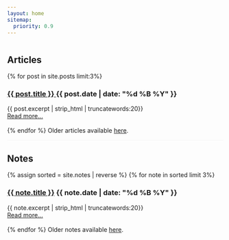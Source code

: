 ```yaml
---
layout: home
sitemap:
  priority: 0.9
---
```


<div id="home" class="columns is-centered is-mobile is-gapless">
    <div id="text" class="column is-three-quarters-mobile is-half-tablet">
        <h2>Articles</h2>
        {% for post in site.posts limit:3%}
            <div class="post-teaser">
                    <h3 class="post-teaser__title">
                         <a href="{{ post.url | prepend: site.baseurl }}" class="post-teaser__title">{{ post.title }} </a>
                         <span class="post-teaser__date">{{ post.date | date: "%d %B %Y" }}</span>
                    </h3>
                     <span class="post-teaser__subtitle">
                        {{ post.excerpt | strip_html | truncatewords:20}}<br>
                        <a href="{{ post.url }}" class="readmore">Read more...</a><br><br>
                     </span>
            </div>
        {% endfor %}
        Older articles available <a href="{{ "/articles" | prepend: site.baseurl }}" class="readmore">here</a>.
        <hr style="background-color: #F5F5F5; height: 1px"/>
        <h2>Notes</h2>
        {% assign sorted = site.notes | reverse %}
        {% for note in sorted limit 3%}
            <div class="post-teaser">
                    <h3 class="post-teaser__title">
                         <a href="{{ note.url | prepend: site.baseurl }}" class="post-teaser__title">{{ note.title }}</a>
                         <span class="post-teaser__date">{{ note.date | date: "%d %B %Y" }}</span>
                    </h3>
                     <span class="post-teaser__subtitle">
                        {{ note.excerpt | strip_html | truncatewords:20}}<br>
                        <a href="{{ note.url }}" class="readmore">Read more...</a><br><br>
                     </span>
            </div>
        {% endfor %}
        Older notes available <a href="{{ "/notes" | prepend: site.baseurl }}" class="readmore">here</a>.
    </div>
</div>
